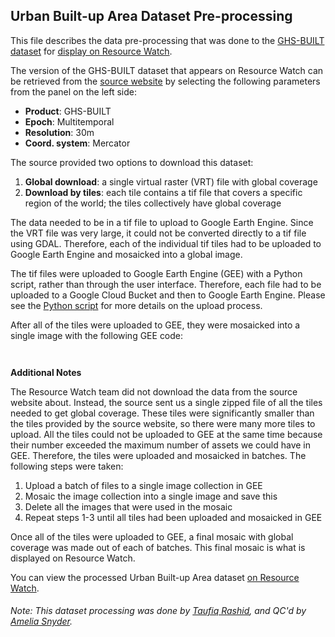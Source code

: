 ## Urban Built-up Area Dataset Pre-processing
This file describes the data pre-processing that was done to the [GHS-BUILT dataset](https://ghsl.jrc.ec.europa.eu/download.php?ds=bu) for [display on Resource Watch](https://resourcewatch.org/data/explore/cit033a-Urban-Built-Up-Area_1).

The version of the GHS-BUILT dataset that appears on Resource Watch can be retrieved from the [source website](https://ghsl.jrc.ec.europa.eu/download.php?ds=bu) by selecting the following parameters from the panel on the left side:
 - **Product**: GHS-BUILT
 - **Epoch**: Multitemporal
 - **Resolution**: 30m
 - **Coord. system**: Mercator

The source provided two options to download this dataset:
1) **Global download**: a single virtual raster (VRT) file with global coverage
2) **Download by tiles**: each tile contains a tif file that covers a specific region of the world; the tiles collectively have global coverage

The data needed to be in a tif file to upload to Google Earth Engine. Since the VRT file was very large, it could not be converted directly to a tif file using GDAL. Therefore, each of the individual tif tiles had to be uploaded to Google Earth Engine and mosaicked into a global image. 

The tif files were uploaded to Google Earth Engine (GEE) with a Python script, rather than through the user interface. Therefore, each file had to be uploaded to a Google Cloud Bucket and then to Google Earth Engine. Please see the [Python script](https://github.com/resource-watch/data-pre-processing/blob/master/cit_033a_urban_builtup_area/cit_033a_urban_built_up_area_processing.py) for more details on the upload process.

After all of the tiles were uploaded to GEE, they were mosaicked into a single image with the following GEE code:

`
`

**Additional Notes**

The Resource Watch team did not download the data from the source website about. Instead, the source sent us a single zipped file of all the tiles needed to get global coverage. These tiles were significantly smaller than the tiles provided by the source website, so there were many more tiles to upload. All the tiles could not be uploaded to GEE at the same time because their number exceeded the maximum number of assets we could have in GEE. Therefore, the tiles were uploaded and mosaicked in batches. The following steps were taken:
1) Upload a batch of files to a single image collection in GEE
2) Mosaic the image collection into a single image and save this
3) Delete all the images that were used in the mosaic
4) Repeat steps 1-3 until all tiles had been uploaded and mosaicked in GEE

Once all of the tiles were uploaded to GEE, a final mosaic with global coverage was made out of each of batches. This final mosaic is what is displayed on Resource Watch. 

You can view the processed Urban Built-up Area dataset [on Resource Watch](https://resourcewatch.org/data/explore/cit033a-Urban-Built-Up-Area_1).

###### Note: This dataset processing was done by [Taufiq Rashid](https://www.wri.org/profile/taufiq-rashid), and QC'd by [Amelia Snyder](https://www.wri.org/profile/amelia-snyder).
